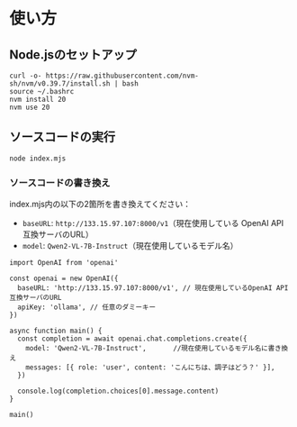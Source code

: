 # 使い方

## Node.jsのセットアップ
```
curl -o- https://raw.githubusercontent.com/nvm-sh/nvm/v0.39.7/install.sh | bash
source ~/.bashrc
nvm install 20
nvm use 20
```

## ソースコードの実行
```
node index.mjs
```

### ソースコードの書き換え
index.mjs内の以下の2箇所を書き換えてください：

- `baseURL`: `http://133.15.97.107:8000/v1`（現在使用している OpenAI API 互換サーバのURL）
- `model`: `Qwen2-VL-7B-Instruct`（現在使用しているモデル名）

```
import OpenAI from 'openai'

const openai = new OpenAI({
  baseURL: 'http://133.15.97.107:8000/v1', // 現在使用しているOpenAI API 互換サーバのURL
  apiKey: 'ollama', // 任意のダミーキー
})

async function main() {
  const completion = await openai.chat.completions.create({
    model: 'Qwen2-VL-7B-Instruct',　　　　//現在使用しているモデル名に書き換え
    messages: [{ role: 'user', content: 'こんにちは、調子はどう？' }],
  })

  console.log(completion.choices[0].message.content)
}

main()

```